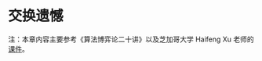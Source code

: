 # 交换遗憾

注：本章内容主要参考《算法博弈论二十讲》以及芝加哥大学 Haifeng Xu 老师的[课件](https://www.haifeng-xu.com/cmsc35401win24/index.htm)。